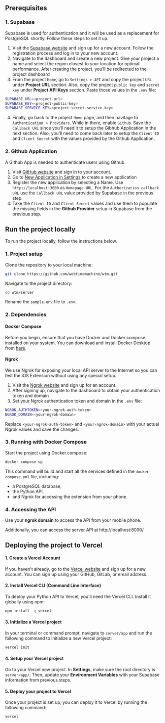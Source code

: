 ## Prerequisites

### 1. Supabase

Supabase is used for authentication and it will be used as a replacement for PostgreSQL shortly. Follow these steps to set it up.

1. Visit the [Supabase website](supabase.io) and sign up for a new account. Follow the registration process and log in to your new account.
2. Navigate to the dashboard and create a new project. Give your project a name and select the region closest to your location for optimal performance. After creating the project, you'll be redirected to the project dashboard
3. From the project `Home`, go to `Settings > API` and copy the project `URL` under **Project URL** section. Also, copy the project `public key` and `secret key` under **Project API Keys** section. Paste those values in the `.env` file:

```bash
SUPABASE_URL=<project-url>
SUPABASE_KEY=<project-public-key>
SUPABASE_SERVICE_KEY=<project-secret-service-key>
```

4. Finally, go back to the project `Home` page, and then navitage to `Authentication > Providers`. While in there, enable `Github`. Save the `Callback URL` since you'll need it to setup the Gibhub Application in the next section. Also, you'll need to come back later to setup the `Client ID` and `Client Secret` with the values provided by the Github Application.

### 2. Github Application

A Github App is needed to authenticate users using Github.

1. Visit [GitHub website](https://github.com/) and sign in to your account.
2. Go to [New Application in Settings](https://github.com/settings/applications/new) to create a new application
3. Register the new application by selecting a Name. Use `http://localhost:3000` as `Homepage URL`. For the `Authorization callback URL` use the `Callback URL` value provided by Supabase in the previous step.
4. Take the `Client ID` and `Client Secret` values and use them to populate the missing fields in the **Github Provider** setup in Supabase from the previous step.


## Run the project locally

To run the project locally, follow the instructions below.
 
### 1. Project setup

Clone the repository to your local machine:

```bash
git clone https://github.com/webtimemachine/wtm.git
```

Navigate to the project directory:

```bash
cd wtm/server
```

Rename the `sample.env` file to `.env`.

### 2. Dependencies

#### Docker Compose
Before you begin, ensure that you have Docker and Docker compose installed on your system. You can download and install Docker Desktop from [here](https://www.docker.com/products/docker-desktop/).

#### Ngrok

We use Ngrok for exposing your local API server to the Internet so you can test the iOS Extension without using any special setup.

1. Visit the [Ngrok website](https://ngrok.com/) and sign up for an account.
2. After signing up, navigate to the dashboard to obtain your authentication token and domain
3. Set your Ngrok authentication token and domain in the `.env` file:

```bash
NGROK_AUTHTOKEN=<your-ngrok-auth-token>
NGROK_DOMAIN=<your-ngrok-domain>
```
Replace `<your-ngrok-auth-token>` and `<your-ngrok-domain>` with your actual Ngrok values and save the changes.

### 3. Running with Docker Compose

Start the project using Docker compose:

```bash
docker compose up
```

This command will build and start all the services defined in the `docker-compose.yml` file, including:
- a PostgreSQL database,
- the Python API,
- and Ngrok for accessing the extension from your phone.

### 4. Accessing the API

Use your **ngrok domain** to access the API from your mobile phone.

Additionally, you can access the server API at http://localhost:8000/


## Deploying the project to Vercel

#### 1. Create a Vercel Account
If you haven't already, go to the [Vercel website](vercel.com) and sign up for a new account. You can sign up using your GitHub, GitLab, or email address.

#### 2. Install Vercel CLI (Command Line Interface)
To deploy your Python API to Vercel, you'll need the Vercel CLI. Install it globally using npm:

```bash
npm install -g vercel
```

#### 3. Initialize a Vercel project
In your terminal or command prompt, navigate to `server/app` and run the following command to initialize a new Vercel project:

```bash
vercel init
```

#### 4. Setup your Vercel project
Go to your Vercel new project. In **Settings**, make sure the root directory is `server/app/`. Then, update your **Environment Variables** with your Supabase information from previous steps.

#### 5. Deploy your project to Vercel
Once your project is set up, you can deploy it to Vercel by running the following command:

```bash
vercel
```